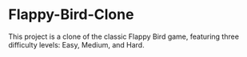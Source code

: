 # Flappy-Bird-Clone

This project is a clone of the classic Flappy Bird game, featuring three difficulty levels: Easy, Medium, and Hard.
